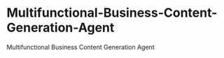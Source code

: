 # Multifunctional-Business-Content-Generation-Agent
Multifunctional Business Content Generation Agent
